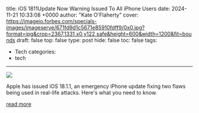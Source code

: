 title: iOS 1811Update Now Warning Issued To All iPhone Users
date: 2024-11-21 10:33:08 +0000
author: "Kate O'Flaherty"
cover: https://imageio.forbes.com/specials-images/imageserve/671fd9d1c5671e85910fdff9/0x0.jpg?format=jpg&crop=2367,1331,x0,y122,safe&height=600&width=1200&fit=bounds
draft: false
top: false
type: post
hide: false
toc: false
tags:
  - Tech
categories:
  - tech
---

![](https://imageio.forbes.com/specials-images/imageserve/671fd9d1c5671e85910fdff9/0x0.jpg?format=jpg&crop=2367,1331,x0,y122,safe&height=600&width=1200&fit=bounds)

Apple has issued iOS 18.1.1, an emergency iPhone update fixing two flaws being used in real-life attacks. Here's what you need to know.

[read more](https://www.forbes.com/sites/kateoflahertyuk/2024/11/21/ios-1811-update-now-warning-issued-to-all-iphone-users/)
